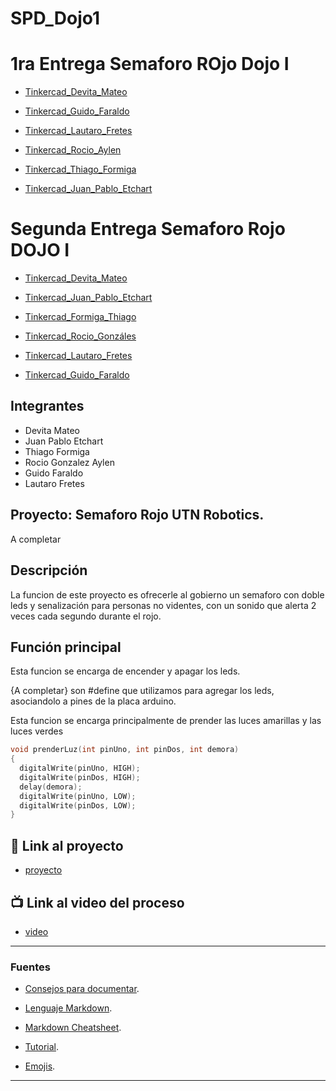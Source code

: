 # SPD_Dojo1
# 1ra Entrega Semaforo ROjo Dojo I
- [Tinkercad_Devita_Mateo](https://www.tinkercad.com/things/3X15TYfVlOS-spd-dojo-i-devita-mateo/editel?sharecode=MQ2C8KgyctpnkGQSuyqHDJI-E6qZJF5diUcnIbkESY4)

- [Tinkercad_Guido_Faraldo](https://www.tinkercad.com/things/4xs2SXoRWl7-dojo-f-ejercicio-1semaforo/editel?sharecode=8sJdSQkLikaxXO3869Yd_NpWKDdSoqhPZHwjZq_wHeI)

- [Tinkercad_Lautaro_Fretes](https://www.tinkercad.com/things/jlmlLK3kh9m-frantic-kup/editel?sharecode=_lBqxe21rKLEsDIOd4N7oP4yYJ-vEAoIdoyXQnPKj5I)

- [Tinkercad_Rocio_Aylen](https://www.tinkercad.com/things/9hXw9aUyh9F-bodacious-bruticus/editel?sharecode=7rssD6fnG1bdewPg0_FwZo-zlW-6JDC4oN8ytcXDnfc)

- [Tinkercad_Thiago_Formiga](https://www.tinkercad.com/things/aNpODwtPBZt-smooth-snaget/editel?sharecode=D58ABzuVnCgsxqUiqgOdW3SnBD41jOYeTzBw3dHtNzA)

- [Tinkercad_Juan_Pablo_Etchart](https://www.tinkercad.com/things/4iiZcMvBVXr-neat-bigery/editel?sharecode=R3FaPoGoyEHKySNMNCEK_V6TdVm6AlZ7tufbGejOkV4)
# Segunda Entrega Semaforo Rojo DOJO I
- [Tinkercad_Devita_Mateo](https://www.tinkercad.com/things/01Y0dJfmpdC-spd-dojo-1f-devita-mateo-segunda-entrega/editel?sharecode=MnEkyM7kIrvDAHGMlW53_ObsPdq4xmbua2XN0OC-0bY)

- [Tinkercad_Juan_Pablo_Etchart](https://www.tinkercad.com/things/31uRyJWILrq-dojo-2-parte-1/editel?sharecode=E2c-uvgWNxMVbx5--dqiKCot3VizGRxTiegzUJ5P5Oc)

- [Tinkercad_Formiga_Thiago](https://www.tinkercad.com/things/lfK5hZG0kbb-copy-of-proyecto1-dojof-/editel?sharecode=-25zjxJIo8h8iyNAYKSJt56k34E7JzGJIwJIB4rUbZQ) 

- [Tinkercad_Rocio_Gonzáles](https://www.tinkercad.com/things/kd62xPZ7MRh-rocio-gonzalez-1b-dojof-ej-2/editel?sharecode=U8sFleICIUjLodJoQsETgQTsTWx3e3aUlYvDTYWHHhA)

- [Tinkercad_Lautaro_Fretes](https://www.tinkercad.com/things/jlmlLK3kh9m-dojo-fejercicio-2-fretes-lautaro/editel?sharecode=_lBqxe21rKLEsDIOd4N7oP4yYJ-vEAoIdoyXQnPKj5I)

- [Tinkercad_Guido_Faraldo](https://www.tinkercad.com/things/6jijOxJKFxO-dojo-f-semaforo/editel?sharecode=rLjJNk59VfH00g7HnJR656Qcm-XJYoMMYq15F6sUO1k)
## Integrantes 
- Devita Mateo
- Juan Pablo Etchart 
- Thiago Formiga
- Rocio Gonzalez Aylen
- Guido Faraldo 
- Lautaro Fretes

## Proyecto: Semaforo Rojo UTN Robotics.
A completar


## Descripción
La funcion de este proyecto es ofrecerle al gobierno un semaforo con doble leds y senalización para personas no videntes, con un sonido que alerta 2 veces cada segundo durante el rojo. 

## Función principal
Esta funcion se encarga de encender y apagar los leds.

{A completar} son #define que utilizamos para agregar los leds, asociandolo a pines de la placa arduino.

Esta funcion se encarga principalmente de prender las luces amarillas y las luces verdes

~~~ C++ (Lenguaje en el que esta escrito)
void prenderLuz(int pinUno, int pinDos, int demora)
{
  digitalWrite(pinUno, HIGH);
  digitalWrite(pinDos, HIGH);
  delay(demora); 
  digitalWrite(pinUno, LOW);
  digitalWrite(pinDos, LOW);
}
~~~

## :robot: Link al proyecto
- [proyecto](https://www.tinkercad.com/things/aOYiibnDjWu)
## :tv: Link al video del proceso
- [video](https://www.youtube.com/watch?v=VyGjE8kx-O0)

---
### Fuentes
- [Consejos para documentar](https://www.sohamkamani.com/how-to-write-good-documentation/#architecture-documentation).

- [Lenguaje Markdown](https://markdown.es/sintaxis-markdown/#linkauto).

- [Markdown Cheatsheet](https://github.com/adam-p/markdown-here/wiki/Markdown-Cheatsheet).

- [Tutorial](https://www.youtube.com/watch?v=oxaH9CFpeEE).

- [Emojis](https://gist.github.com/rxaviers/7360908).

---